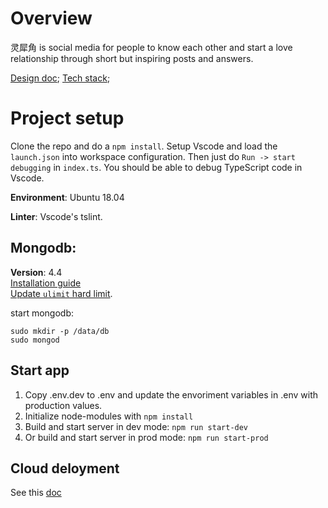 # Overview
灵犀角 is social media for people to know each other and start a love relationship through short but inspiring posts and answers. 

[Design doc](design_doc.md);
[Tech stack](tech_stacks.md);

# Project setup
Clone the repo and do a `npm install`.
Setup Vscode and load the `launch.json` into workspace configuration. Then just do `Run -> start debugging` in `index.ts`. You should be able to debug TypeScript code in Vscode.  

**Environment**: Ubuntu 18.04 

**Linter**: Vscode's tslint.

## Mongodb:
**Version**: 4.4  
[Installation guide](https://docs.mongodb.com/manual/tutorial/install-mongodb-on-ubuntu/)  
[Update `ulimit` hard limit](https://superuser.com/questions/1200539/cannot-increase-open-file-limit-past-4096-ubuntu).

start mongodb:
```
sudo mkdir -p /data/db
sudo mongod
```

## Start app
1. Copy .env.dev to .env and update the envoriment variables in .env with production values.
2. Initialize node-modules with `npm install`
3. Build and start server in dev mode: `npm run start-dev`
4. Or build and start server in prod mode: `npm run start-prod`  

## Cloud deloyment
See this [doc](./src/cloud_deployment/README.md)
    





